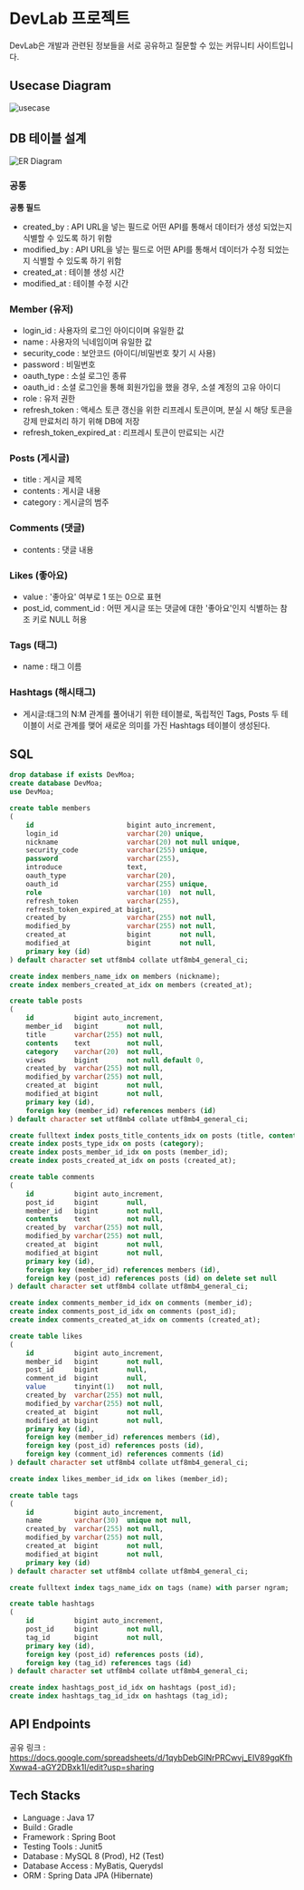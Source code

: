# DevLab 프로젝트

DevLab은 개발과 관련된 정보들을 서로 공유하고 질문할 수 있는 커뮤니티 사이트입니다.

## Usecase Diagram

![usecase](document/usecase.svg)

## DB 테이블 설계

![ER Diagram](document/erd.svg)

### 공통

**공통 필드**
- created_by : API URL을 넣는 필드로 어떤 API를 통해서 데이터가 생성 되었는지 식별할 수 있도록 하기 위함
- modified_by : API URL을 넣는 필드로 어떤 API를 통해서 데이터가 수정 되었는지 식별할 수 있도록 하기 위함
- created_at : 테이블 생성 시간
- modified_at : 테이블 수정 시간

### Member (유저)

- login_id : 사용자의 로그인 아이디이며 유일한 값
- name : 사용자의 닉네임이며 유일한 값
- security_code : 보안코드 (아이디/비밀번호 찾기 시 사용)
- password : 비밀번호
- oauth_type : 소설 로그인 종류
- oauth_id : 소셜 로그인을 통해 회원가입을 했을 경우, 소셜 계정의 고유 아이디
- role : 유저 권한
- refresh_token : 액세스 토큰 갱신을 위한 리프레시 토큰이며, 분실 시 해당 토큰을 강제 만료처리 하기 위해 DB에 저장
- refresh_token_expired_at : 리프레시 토큰이 만료되는 시간

### Posts (게시글)

- title : 게시글 제목
- contents : 게시글 내용
- category : 게시글의 범주

### Comments (댓글)

- contents : 댓글 내용

### Likes (좋아요)

- value : '좋아요' 여부로 1 또는 0으로 표현
- post_id, comment_id : 어떤 게시글 또는 댓글에 대한 '좋아요'인지 식별하는 참조 키로 NULL 허용

### Tags (태그)

- name : 태그 이름

### Hashtags (해시태그)

- 게시글:태그의 N:M 관계를 풀어내기 위한 테이블로, 독립적인 Tags, Posts 두 테이블이 서로 관계를 맺어 새로운 의미를 가진 Hashtags 테이블이 생성된다. 

## SQL

```sql
drop database if exists DevMoa;
create database DevMoa;
use DevMoa;

create table members
(
    id                       bigint auto_increment,
    login_id                 varchar(20) unique,
    nickname                 varchar(20) not null unique,
    security_code            varchar(255) unique,
    password                 varchar(255),
    introduce                text,
    oauth_type               varchar(20),
    oauth_id                 varchar(255) unique,
    role                     varchar(10)  not null,
    refresh_token            varchar(255),
    refresh_token_expired_at bigint,
    created_by               varchar(255) not null,
    modified_by              varchar(255) not null,
    created_at               bigint       not null,
    modified_at              bigint       not null,
    primary key (id)
) default character set utf8mb4 collate utf8mb4_general_ci;

create index members_name_idx on members (nickname);
create index members_created_at_idx on members (created_at);

create table posts
(
    id          bigint auto_increment,
    member_id   bigint       not null,
    title       varchar(255) not null,
    contents    text         not null,
    category    varchar(20)  not null,
    views       bigint       not null default 0,
    created_by  varchar(255) not null,
    modified_by varchar(255) not null,
    created_at  bigint       not null,
    modified_at bigint       not null,
    primary key (id),
    foreign key (member_id) references members (id)
) default character set utf8mb4 collate utf8mb4_general_ci;

create fulltext index posts_title_contents_idx on posts (title, contents) with parser ngram;
create index posts_type_idx on posts (category);
create index posts_member_id_idx on posts (member_id);
create index posts_created_at_idx on posts (created_at);

create table comments
(
    id          bigint auto_increment,
    post_id     bigint       null,
    member_id   bigint       not null,
    contents    text         not null,
    created_by  varchar(255) not null,
    modified_by varchar(255) not null,
    created_at  bigint       not null,
    modified_at bigint       not null,
    primary key (id),
    foreign key (member_id) references members (id),
    foreign key (post_id) references posts (id) on delete set null
) default character set utf8mb4 collate utf8mb4_general_ci;

create index comments_member_id_idx on comments (member_id);
create index comments_post_id_idx on comments (post_id);
create index comments_created_at_idx on comments (created_at);

create table likes
(
    id          bigint auto_increment,
    member_id   bigint       not null,
    post_id     bigint       null,
    comment_id  bigint       null,
    value       tinyint(1)   not null,
    created_by  varchar(255) not null,
    modified_by varchar(255) not null,
    created_at  bigint       not null,
    modified_at bigint       not null,
    primary key (id),
    foreign key (member_id) references members (id),
    foreign key (post_id) references posts (id),
    foreign key (comment_id) references comments (id)
) default character set utf8mb4 collate utf8mb4_general_ci;

create index likes_member_id_idx on likes (member_id);

create table tags
(
    id          bigint auto_increment,
    name        varchar(30)  unique not null,
    created_by  varchar(255) not null,
    modified_by varchar(255) not null,
    created_at  bigint       not null,
    modified_at bigint       not null,
    primary key (id)
) default character set utf8mb4 collate utf8mb4_general_ci;

create fulltext index tags_name_idx on tags (name) with parser ngram;

create table hashtags
(
    id          bigint auto_increment,
    post_id     bigint       not null,
    tag_id      bigint       not null,
    primary key (id),
    foreign key (post_id) references posts (id),
    foreign key (tag_id) references tags (id)
) default character set utf8mb4 collate utf8mb4_general_ci;

create index hashtags_post_id_idx on hashtags (post_id);
create index hashtags_tag_id_idx on hashtags (tag_id);
```

## API Endpoints

공유 링크 : https://docs.google.com/spreadsheets/d/1qybDebGINrPRCwvj_EIV89gqKfhXwwa4-aGY2DBxk1I/edit?usp=sharing

## Tech Stacks

- Language : Java 17
- Build : Gradle
- Framework : Spring Boot
- Testing Tools : Junit5
- Database : MySQL 8 (Prod), H2 (Test)
- Database Access : MyBatis, Querydsl
- ORM : Spring Data JPA (Hibernate)


